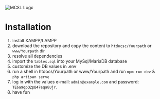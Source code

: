 ![MCSL Logo](public/MCSL.jpg)
# Installation
1. Install XAMPP/LAMPP
2. download the repository and copy the content to `htdocsc/Yourpath` or `www/Yourpath` dir 
3. resolve all dependencies
4. import the `tables.sql` into your MySql/MariaDB database
5. customize the DB values in .env
6. run a shell in htdocs/Yourpath or www/Yourpath and run `npm run dev` & `php artisan serve`
7. log in with the values e-mail: `admin@example.com` and password: `TE6a9qpQ2pB47eqa8UjY`.
8. have fun
